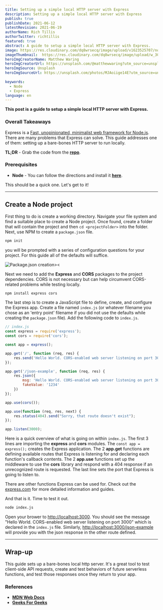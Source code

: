 ```yaml
---
title: Setting up a simple local HTTP server with Express
description: Setting up a simple local HTTP server with Express
publish: true
publishDate: 2021-06-12
latestRevision: 2021-06-19
authorName: Rich Tillis
authorTwitter: richtillis
featured: true
abstract: A guide to setup a simple local HTTP server with Express.
image: https://res.cloudinary.com/dq8wrsecq/image/upload/v1623525707/node-blog/local-node-blog-hero-squoosh_wqe618.jpg
imageThumbnail:  https://res.cloudinary.com/dq8wrsecq/image/upload/w_300,h_200/v1623525707/node-blog/local-node-blog-hero-squoosh_wqe618.jpg
heroImgCreatorName: Matthew Waring
heroImgCreatorUrl: https://unsplash.com/@matthewwaring?utm_source=unsplash&utm_medium=referral&utm_content=creditCopyText
heroImgSource: Unsplash
heroImgSourceUrl: https://unsplash.com/photos/MJAoiige14E?utm_source=unsplash&utm_medium=referral&utm_content=creditShareLink
  
keywords:
  - Node
  - Express
language: en
---
```


**This post is a guide to setup a simple local HTTP server with Express.**

### Overall Takeaways

Express is a [Fast, unopinionated, minimalist web framework for Node.js][1]. There are many problems that Express can solve. This guide addresses one of them: setting up a bare-bones HTTP server to run locally.

**TL;DR** - Grab the code from the **[repo][3]**.

### Prerequisites

* **Node** - You can follow the directions and install it **[here][2]**.

This should be a quick one. Let's get to it!

***

## Create a Node project

First thing to do is create a working directory. Navigate your file system and find a suitable place to create a Node project. Once found, create a folder that will contain the project and then `cd <projectFolder>` into the folder. Next, use NPM to create a `package.json` file.

```bash
npm init
```

you will be prompted with a series of configuration questions for your project. For this guide all of the defaults will suffice.

![Package.json creation><](https://res.cloudinary.com/dq8wrsecq/image/upload/v1623540132/node-blog/node-project-setup-squoosh_xdvawg.jpg "Package.json creation walk thru")

Next we need to add the **Express** and **CORS** packages to the project dependencies. CORS is not necessary but can help circumvent CORS-related problems while testing locally.

```bash
npm install express cors
```

The last step is to create a JavaScript file to define, create, and configure the Express app. Create a file named `index.js` (or whatever filename you chose as an 'entry point' filename if you did not use the defaults while creating the `package.json` file). Add the following code to `index.js`.

```js
// index.js
const express = require('express');
const cors = require('cors');

const app = express();

app.get('/', function (req, res) {
    res.send('Hello World. CORS-enabled web server listening on port 3000')
});

app.get('/json-example', function (req, res) {
    res.json({
        msg: 'Hello World. CORS-enabled web server listening on port 3000',
        fakeValue: '1234'
    })
});

app.use(cors());

app.use(function (req, res, next) {
    res.status(404).send("Sorry, that route doesn't exist");
});

app.listen(3000);
```

Here is a quick overview of what is going on within `index.js`. The first 3 lines are importing the **express** and **cors** modules. The `const app = express();` creates the Express application. The 2 **app.get** functions are defining available routes that Express is listening for and declaring each function's callback contents. The 2 **app.use** functions set up the middleware to use the **cors** library and respond with a 404 response if an unrecognized route is requested. The last line sets the port that Express is going to listen to.

There are other functions Express can be used for. Check out the [express.com][1] for more detailed information and guides.

And that is it. Time to test it out.

```bash
node index.js
```

Open your brower to [http://localhost:3000][6]. You should see the message "Hello World. CORS-enabled web server listening on port 3000" which is declared in the `index.js` file. Similarly, [http://localhost:3000/json-example][7] will provide you with the json response in the other route defined.

***

## Wrap-up

This guide sets up a bare-bones local http server. It's a great tool to test client-side API requests, create and test behaviors of future serverless functions, and test those responses once they return to your app.

### References

* **[MDN Web Docs][4]**
* **[Geeks For Geeks][5]**

[1]: https://expressjs.com/ "Express JS home page"
[2]: https://nodejs.org/en/download/ "Node installation page"
[3]: https://github.com/RichTillis/my-express-server "Github repo containing Express server"
[4]: https://developer.mozilla.org/en-US/docs/Learn/Server-side/Express_Nodejs/Introduction "Express/Node introduction"
[5]: https://www.geeksforgeeks.org/express-js-app-use-function/ "Express.js app.use() Function"
[6]: http://localhost:3000 "http://localhost:3000"
[7]: http://localhost:3000/json-example "http://localhost:3000/json-example"
